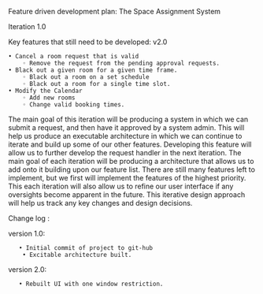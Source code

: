 Feature driven development plan:
The Space Assignment System 

Iteration 1.0 

Key features that still need to be developed:  v2.0

  
    • Cancel a room request that is valid 
        ◦ Remove the request from the pending approval requests. 
    • Black out a given room for a given time frame. 
        ◦ Black out a room on a set schedule
        ◦ Black out a room for a single time slot. 
    • Modify the Calendar 
        ◦ Add new rooms
        ◦ Change valid booking times. 
      


The main goal of this iteration will be producing a system in which we can submit a request, and then have it approved by a system admin. This will help us produce an executable architecture in which we can continue to iterate and build up some of our other features. Developing this feature will allow us to further develop the request handler in the next iteration. The main goal of each iteration will be producing a architecture that allows us to add onto it building upon our feature list. There are still many features left to implement, but we first will implement the features of the highest priority. This each iteration will also allow us to refine our user interface if any oversights become apparent in the future. This iterative design approach will help us track any key changes and design decisions. 



Change log : 
 
version 1.0:

	   • Initial commit of project to git-hub
    	• Excitable architecture built. 
      
version 2.0:

	   • Rebuilt UI with one window restriction.
	   
